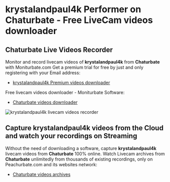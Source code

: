 # krystalandpaul4k Performer on Chaturbate - Free LiveCam videos downloader

## Chaturbate Live Videos Recorder

Monitor and record livecam videos of **krystalandpaul4k** from **Chaturbate** with Moniturbate.com
Get a premium trial for free by just and only registering with your Email address:
* [krystalandpaul4k Premium videos downloader](https://moniturbate.com/request-demo-licence-key.html)

Free livecam videos downloader - Moniturbate Software:
* [Chaturbate videos downloader](https://moniturbate.com/moniturbate-download-software.html)

![krystalandpaul4k livecam videos recorder](https://peachurnet.com/templates/moniturbate-software.png)


## Capture krystalandpaul4k videos from the Cloud and watch your recordings on Streaming

Without the need of downloading a software, capture **krystalandpaul4k** livecam videos from **Chaturbate** 100% online.
Watch Livecam archives from **Chaturbate** unlimitedly from thousands of existing recordings, only on Peachurbate.com and its websites network:
* [Chaturbate videos archives](https://peachurnet.com/)